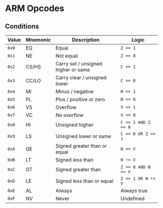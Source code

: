 ARM Opcodes
===========

Conditions
----------

| Value | Mnemonic | Description                         | Logic               |
|-------|----------|-------------------------------------|---------------------|
| `0x0` | EQ       | Equal                               | `Z == 1`            |
| `0x1` | NE       | Not equal                           | `Z == 0`            |
| `0x2` | CS/HS    | Carry set / unsigned higher or same | `C == 1`            |
| `0x3` | CC/LO    | Carry clear / unsigned lower        | `C == 0`            |
| `0x4` | MI       | Minus / negative                    | `N == 1`            |
| `0x5` | PL       | Plus / positive or zero             | `N == 0`            |
| `0x6` | VS       | Overflow                            | `V == 1`            |
| `0x7` | VC       | No overflow                         | `V == 0`            |
| `0x8` | HI       | Unsigned higher                     | `C == 1 AND Z == 0` |
| `0x9` | LS       | Unsigned lower or same              | `C == 0 OR Z == 1`  |
| `0xA` | GE       | Signed greater than or equal        | `N == V`            |
| `0xB` | LT       | Signed less than                    | `N != V`            |
| `0xC` | GT       | Signed greater than                 | `Z == 0 AND N == V` |
| `0xD` | LE       | Signed less than or equal           | `Z == 1 OR N != V`  |
| `0xE` | AL       | Always                              | Always true         |
| `0xF` | NV       | Never                               | Undefined           |
